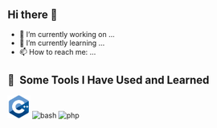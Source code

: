 ## Hi there 👋

- 🔭 I’m currently working on ...
- 🌱 I’m currently learning ...
- 📫 How to reach me: ...


<h2> 🚀 &nbsp;Some Tools I Have Used and Learned</h2>
<p align="left">
<img src="https://github.com/devicons/devicon/blob/master/icons/cplusplus/cplusplus-original.svg" alt="vscode" width="45" height="45"/>
<img src="https://cdn.jsdelivr.net/gh/devicons/devicon/icons/bash/bash-original.svg" alt="bash" width="45" height="45"/>
<img src="https://cdn.jsdelivr.net/gh/devicons/devicon/icons/php/php-original.svg" alt="php" width="45" height="45"/>
</p>
